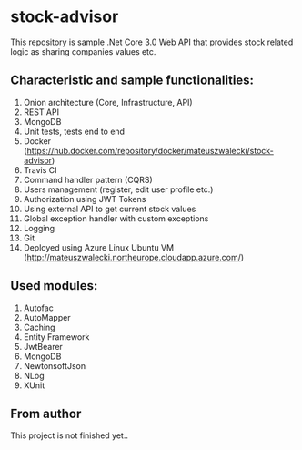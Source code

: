 # stock-advisor
This repository is sample .Net Core 3.0 Web API that provides stock related logic as sharing companies values etc.

## Characteristic and sample functionalities:
1. Onion architecture (Core, Infrastructure, API)
2. REST API
3. MongoDB
4. Unit tests, tests end to end 
5. Docker (https://hub.docker.com/repository/docker/mateuszwalecki/stock-advisor)
6. Travis CI
7. Command handler pattern (CQRS)
8. Users management (register, edit user profile etc.)
9. Authorization using JWT Tokens
10. Using external API to get current stock values
11. Global exception handler with custom exceptions
12. Logging
13. Git
14. Deployed using Azure Linux Ubuntu VM (http://mateuszwalecki.northeurope.cloudapp.azure.com/)

## Used modules:
1. Autofac
2. AutoMapper
3. Caching
4. Entity Framework
5. JwtBearer
6. MongoDB
7. NewtonsoftJson
8. NLog
9. XUnit

## From author
This project is not finished yet..
